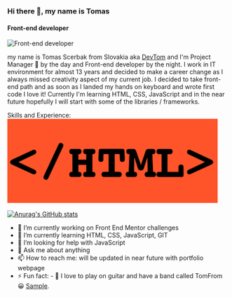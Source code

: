 ### Hi there 👋, my name is Tomas
#### Front-end developer
![Front-end developer](https://pratikjagrut.dev/img/git/github.png)

my name is Tomas Scerbak from Slovakia aka [DevTom](https://github.com/TomasScerbak) and I'm Project Manager :see_no_evil: by the day and Front-end developer by the night. I work in IT environment for almost 13 years and decided to make a career change as I always missed creativity aspect of my current job. I decided to take front-end path and as soon as I landed my hands on keyboard and wrote first code I love it! Currently I'm learning HTML, CSS, JavaScript and in the near future hopefully I will start with some of the libraries / frameworks.

Skills and Experience: 
<img style="width: 150;" src="https://github.com/TomasScerbak/TomasScerbak/blob/main/html.gif" alt="html gif">

[![Anurag's GitHub stats](https://github-readme-stats.vercel.app/api?username=TomasScerbak)](https://github.com/anuraghazra/github-readme-stats)


- 🔭 I’m currently working on Front End Mentor challenges
- 🌱 I’m currently learning HTML, CSS, JavaScript, GIT
- 🤔 I’m looking for help with JavaScript
- 💬 Ask me about anything
- 📫 How to reach me: will be updated in near future with portfolio webpage
- ⚡ Fun fact: - 🎸 I love to play on guitar and have a band called TomFrom 😀 [Sample](https://www.youtube.com/watch?v=OyTDlOezZGw).
